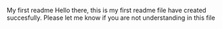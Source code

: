 My first readme
Hello there, this is my first readme file have created succesfully.
Please let me know if you are not understanding in this file
